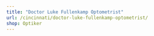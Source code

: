 ```yaml
---
title: "Doctor Luke Fullenkamp Optometrist"
url: /cincinnati/doctor-luke-fullenkamp-optometrist/
shop: Optiker
---
```

